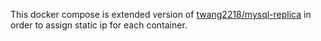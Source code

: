 This docker compose is extended version of [twang2218/mysql-replica](https://github.com/twang2218/mysql-replica) in order to assign static ip for each container.